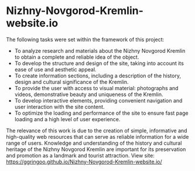 # Nizhny-Novgorod-Kremlin-website.io
The following tasks were set within the framework of this project:
 - To analyze research and materials about the Nizhny Novgorod Kremlin to obtain a complete and reliable idea of ​​the object.
- To develop the structure and design of the site, taking into account its ease of use and aesthetic appeal.
- To create information sections, including a description of the history, design and cultural significance of the Kremlin.
- To provide the user with access to visual material: photographs and videos, demonstrative beauty and uniqueness of the Kremlin.
- To develop interactive elements, providing convenient navigation and user interaction with the site content.
- To optimize the loading and performance of the site to ensure fast page loading and a high level of user experience.
  
The relevance of this work is due to the creation of simple, informative and high-quality web resources that can serve as reliable information for a wide range of users. Knowledge and understanding of the history and cultural heritage of the Nizhny Novgorod Kremlin are important for its preservation and promotion as a landmark and tourist attraction.
View site: https://ggringoo.github.io/Nizhny-Novgorod-Kremlin-website.io/
